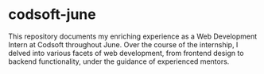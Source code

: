 # codsoft-june
This repository documents my enriching experience as a Web Development Intern at Codsoft throughout June. Over the course of the internship, I delved into various facets of web development, from frontend design to backend functionality, under the guidance of experienced mentors.

